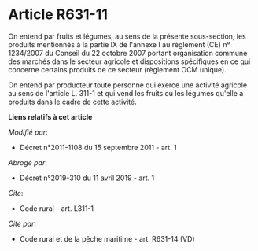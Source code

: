 # Article R631-11

On entend par fruits et légumes, au sens de la présente sous-section, les produits mentionnés à la partie IX de l'annexe I au
règlement (CE) n° 1234/2007 du Conseil du 22 octobre 2007 portant organisation commune des marchés dans le secteur agricole
et dispositions spécifiques en ce qui concerne certains produits de ce secteur (règlement OCM unique). 

On entend par producteur toute personne qui exerce une activité agricole au sens de l'article L. 311-1 et qui vend les fruits
ou les légumes qu'elle a produits dans le cadre de cette activité.

**Liens relatifs à cet article**

_Modifié par_:

  - Décret n°2011-1108 du 15 septembre 2011 - art. 1

_Abrogé par_:

  - Décret n°2019-310 du 11 avril 2019 - art. 1

_Cite_:

  - Code rural - art. L311-1

_Cité par_:

  - Code rural et de la pêche maritime - art. R631-14 (VD)
